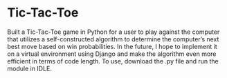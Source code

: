 # Tic-Tac-Toe
Built a Tic-Tac-Toe game in Python for a user to play against the computer that utilizes a self-constructed algorithm to determine the computer’s next best move based on win probabilities.
In the future, I hope to implement it on a virtual environment using Django and make the algorithm even more efficient in terms of code length.
To use, download the .py file and run the module in IDLE.
